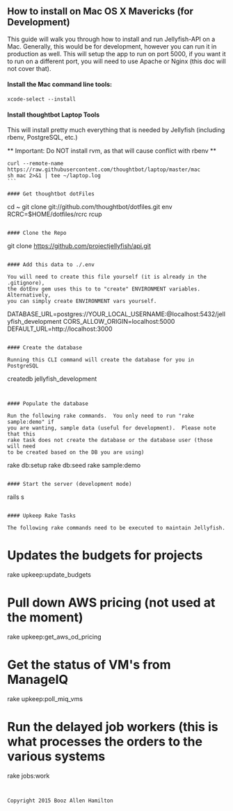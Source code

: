 ## How to install on Mac OS X Mavericks (for Development)

This guide will walk you through how to install and run Jellyfish-API on a Mac.  Generally, this would be for
development, however you can run it in production as well.  This will setup the app to run on port 5000, if you want
it to run on a different port, you will need to use Apache or Nginx (this doc will not cover that).

#### Install the Mac command line tools:

````
xcode-select --install
````

#### Install thoughtbot Laptop Tools

This will install pretty much everything that is needed by Jellyfish (including rbenv, PostgreSQL, etc.)

** Important: Do NOT install rvm, as that will cause conflict with rbenv **

````
curl --remote-name https://raw.githubusercontent.com/thoughtbot/laptop/master/mac
sh mac 2>&1 | tee ~/laptop.log
```

#### Get thoughtbot dotFiles

````
cd ~
git clone git://github.com/thoughtbot/dotfiles.git
env RCRC=$HOME/dotfiles/rcrc rcup
````

#### Clone the Repo

````
git clone https://github.com/projectjellyfish/api.git
````

#### Add this data to ./.env

You will need to create this file yourself (it is already in the .gitignore),
the dotEnv gem uses this to to "create" ENVIRONMENT variables.  Alternatively,
you can simply create ENVIRONMENT vars yourself.

````
DATABASE_URL=postgres://YOUR_LOCAL_USERNAME:@localhost:5432/jellyfish_development
CORS_ALLOW_ORIGIN=localhost:5000
DEFAULT_URL=http://localhost:3000
````

#### Create the database

Running this CLI command will create the database for you in PostgreSQL

````
createdb jellyfish_development
````


#### Populate the database

Run the following rake commands.  You only need to run "rake sample:demo" if
you are wanting, sample data (useful for development).  Please note that this
rake task does not create the database or the database user (those will need
to be created based on the DB you are using)

````
rake db:setup
rake db:seed
rake sample:demo
````

#### Start the server (development mode)

````
rails s
````

#### Upkeep Rake Tasks

The following rake commands need to be executed to maintain Jellyfish.

````
# Updates the budgets for projects
rake upkeep:update_budgets

# Pull down AWS pricing (not used at the moment)
rake upkeep:get_aws_od_pricing

# Get the status of VM's from ManageIQ
rake upkeep:poll_miq_vms

# Run the delayed job workers (this is what processes the orders to the various systems
rake jobs:work
````


Copyright 2015 Booz Allen Hamilton

